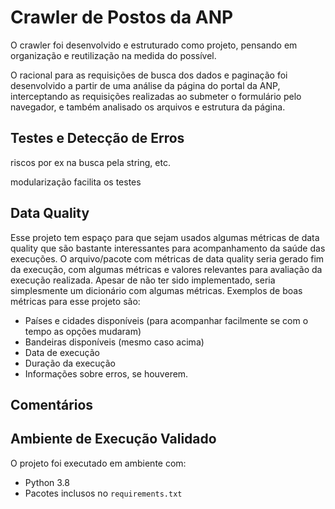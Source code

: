 # Crawler de Postos da ANP
O crawler foi desenvolvido e estruturado como projeto, pensando em organização e reutilização na medida do possível.  

O racional para as requisições de busca dos dados e paginação foi desenvolvido a partir de uma análise da página do portal da ANP, interceptando as requisições realizadas ao submeter o formulário pelo navegador, e também analisado os arquivos e estrutura da página.

## Testes e Detecção de Erros
riscos por ex na busca pela string, etc.

modularização facilita os testes

## Data Quality
Esse projeto tem espaço para que sejam usados algumas métricas de data quality que são bastante interessantes para acompanhamento da saúde das execuções. O arquivo/pacote com métricas de data quality seria gerado fim da execução, com algumas métricas e valores relevantes para avaliação da execução realizada. Apesar de não ter sido implementado, seria simplesmente um dicionário com algumas métricas. Exemplos de boas métricas para esse projeto são:
- Países e cidades disponíveis (para acompanhar facilmente se com o tempo as opções mudaram)
- Bandeiras disponíveis (mesmo caso acima)
- Data de execução
- Duração da execução
- Informações sobre erros, se houverem.

## Comentários

## Ambiente de Execução Validado
O projeto foi executado em ambiente com:  
- Python 3.8
- Pacotes inclusos no `requirements.txt`